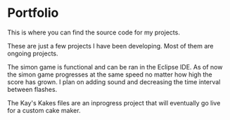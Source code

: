# Portfolio
This is where you can find the source code for my projects.

These are just a few projects I have been developing. Most of them are ongoing projects.

The simon game is functional and can be ran in the Eclipse IDE. As of now the simon game progresses at
the same speed no matter how high the score has grown. I plan on adding sound and decreasing the time
interval between flashes.

The Kay's Kakes files are an inprogress project that will eventually go live for a custom cake maker.
